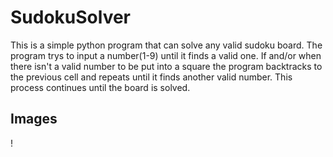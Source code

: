 # SudokuSolver

This is a simple python program that can solve any valid sudoku board. The program trys to input a number(1-9) until it finds a valid one.
If and/or when there isn't a valid number to be put into a square the program backtracks to the previous cell and repeats until it finds another valid number.
This process continues until the board is solved. 

## Images
!
